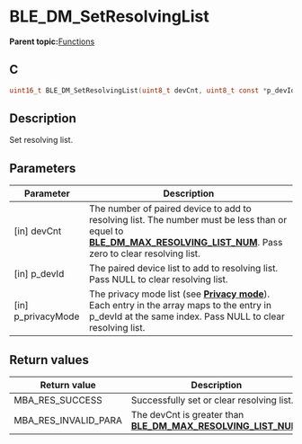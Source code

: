 # BLE\_DM\_SetResolvingList

**Parent topic:**[Functions](GUID-C213A095-3AE2-4E42-8DA7-443CE189EE4C.md)

## C

```c
uint16_t BLE_DM_SetResolvingList(uint8_t devCnt, uint8_t const *p_devId, uint8_t const * p_privacyMode);
```

## Description

Set resolving list.

## Parameters

|Parameter|Description|
|---------|-----------|
|\[in\] devCnt|The number of paired device to add to resolving list. The number must be less than or equel to **[BLE\_DM\_MAX\_RESOLVING\_LIST\_NUM](GUID-EB4D4567-9AD4-4B35-BF33-33F04F358471.md)**. Pass zero to clear resolving list.|
|\[in\] p\_devId|The paired device list to add to resolving list. Pass NULL to clear resolving list.|
|\[in\] p\_privacyMode|The privacy mode list \(see **[Privacy mode](GUID-F3489352-E969-49C3-8489-002752EF27F4.md)**\). Each entry in the array maps to the entry in p\_devId at the same index. Pass NULL to clear resolving list.|

## Return values

|Return value|Description|
|------------|-----------|
|MBA\_RES\_SUCCESS|Successfully set or clear resolving list.|
|MBA\_RES\_INVALID\_PARA|The devCnt is greater than **[BLE\_DM\_MAX\_RESOLVING\_LIST\_NUM](GUID-EB4D4567-9AD4-4B35-BF33-33F04F358471.md)**.|

